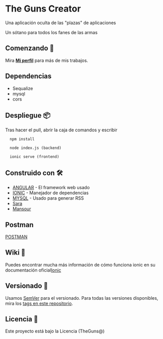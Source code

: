 # The Guns Creator

Una aplicación oculta de las "plazas" de aplicaciones

Un sótano para todos los fanes de las armas

## Comenzando 🚀

Mira **[Mi perfil](https://github.com/IsaacRamosDaw)** para más de mis trabajos.

## Dependencias
* Sequalize
* mysql
* cors

## Despliegue 📦

Tras hacer el pull, abrir la caja de comandos y escribir

```
  npm install

  node index.js (backend)

  ionic serve (frontend)

```

## Construido con 🛠️

* [ANGULAR](https://angular.dev/) - El framework web usado
* [IONIC](https://ionicframework.com/) - Manejador de dependencias
* [MYSQL](https://www.mysql.com) - Usado para generar RSS
* [Sara](https://github.com/scsoares/scsoares) 
* [Mansour](https://github.com/mansulol/mansulol) 

## Postman
[POSTMAN](https://www.postman.com/isaac00/workspace/thegunsisaacramospostman/request/38432310-fc8c4ed3-1304-4bab-bd13-2296a1aeb796?action=share&creator=38432310&ctx=documentation)

## Wiki 📖

Puedes encontrar mucha más información de cómo funciona ionic en su documentación oficial[Ionic](https://ionicframework.com/)

## Versionado 📌

Usamos [SemVer](http://semver.org/) para el versionado. Para todas las versiones disponibles, mira los [tags en este repositorio](https://github.com/tu/proyecto/tags).

## Licencia 📄

Este proyecto está bajo la Licencia (TheGuns@) 
